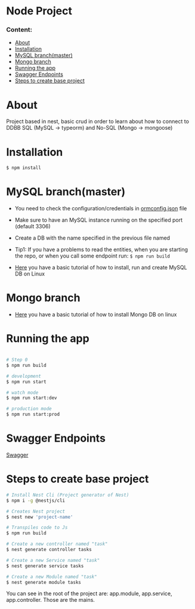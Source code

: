 # Node Project

### Content:

- [About](#about)
- [Installation](#installation)
- [MySQL branch(master)](<#mysql-branch(master)>)
- [Mongo branch](#mongo-branch)
- [Running the app](#running-the-app)
- [Swagger Endpoints](#swagger-endpoints)
- [Steps to create base project](#steps-to-create-base-project)

# About

Project based in nest, basic crud in order to learn about how to connect to DDBB SQL (MySQL -> typeorm) and No-SQL (Mongo -> mongoose)

# Installation

```bash
$ npm install
```

# MySQL branch(master)

- You need to check the configuration/credentials in [ormconfig.json](https://github.com/csulak/node/blob/master/ormconfig.json) file

- Make sure to have an MySQL instance running on the specified port (default 3306)

- Create a DB with the name specified in the previous file named

- Tip1: If you have a problems to read the entities, when you are starting the repo, or when you call some endpoint run: `$ npm run build`

- [Here](https://www.youtube.com/watch?v=TG6WAnyeDRw&ab_channel=linuxhint) you have a basic tutorial of how to install, run and create MySQL DB on Linux

# Mongo branch

- [Here](https://www.youtube.com/watch?v=JTvGImRESzg&ab_channel=ATOM) you have a basic tutorial of how to install Mongo DB on linux

# Running the app

```bash

# Step 0
$ npm run build

# development
$ npm run start

# watch mode
$ npm run start:dev

# production mode
$ npm run start:prod
```

# Swagger Endpoints

[Swagger](http://localhost:3000/api/docs/#/)

# Steps to create base project

```bash
# Install Nest Cli (Project generator of Nest)
$ npm i -g @nestjs/cli

# Creates Nest project
$ nest new 'project-name'

# Transpiles code to Js
$ npm run build

# Create a new controller named "task"
$ nest generate controller tasks

# Create a new Service named "task"
$ nest generate service tasks

# Create a new Module named "task"
$ nest generate module tasks

```

You can see in the root of the project are: app.module, app.service, app.controller. Those are the mains.
